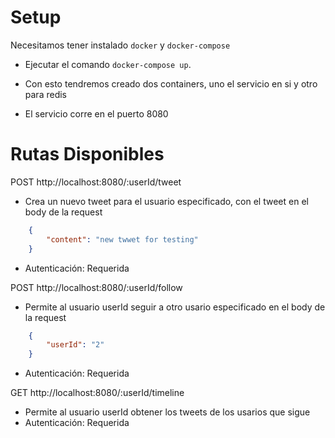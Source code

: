 # Setup

Necesitamos tener instalado `docker` y `docker-compose`
* Ejecutar el comando `docker-compose up`.
* Con esto tendremos creado dos containers, uno el servicio en si y otro para redis

* El servicio corre en el puerto 8080

# Rutas Disponibles

POST http://localhost:8080/:userId/tweet
- Crea un nuevo tweet para el usuario especificado, con el tweet en el body de la request
```json 
    {
        "content": "new twwet for testing"
    }
```
- Autenticación: Requerida

POST http://localhost:8080/:userId/follow
- Permite al usuario userId seguir a otro usario especificado en el body de la request
```json 
    {
        "userId": "2"
    }
```
- Autenticación: Requerida

GET http://localhost:8080/:userId/timeline
- Permite al usuario userId obtener los tweets de los usarios que sigue
- Autenticación: Requerida
